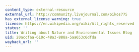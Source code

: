 ```yaml
---
content_type: external-resource
external_url: http://community.livejournal.com/oikos775
has_external_license_warning: true
license: https://en.wikipedia.org/wiki/All_rights_reserved
status: ''
title: Writing about Nature and Environmental Issues Blog
uid: 20accfaa-610c-48a3-888a-5aa653c6dfda
wayback_url: ''
---
```

